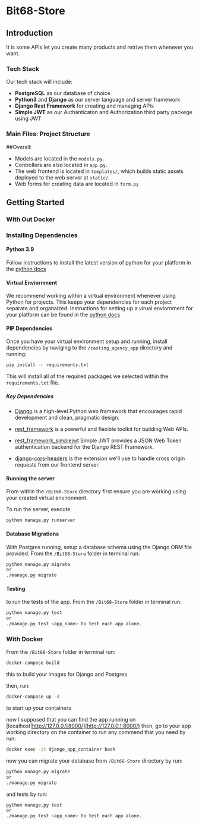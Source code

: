 # Bit68-Store

## Introduction
It is some APIs let you create many products and retrive them whenever you want.
 
 ### Tech Stack

Our tech stack will include:

* **PostgreSQL** as our database of choice
* **Python3** and **Django** as our server language and server framework
* **Django Rest Framework** for creating and managing APIs 
* **Simple JWT** as our Authanticaton and Authorization third party packege using JWT

### Main Files: Project Structure

  
##Overall:
* Models are located in the `models.py`.
* Controllers are also located in `app.py`.
* The web frontend is located in `templates/`, which builds static assets deployed to the web server at `static/`.
* Web forms for creating data are located in `form.py`

## Getting Started

### With Out Docker

### Installing Dependencies

#### Python 3.9

Follow instructions to install the latest version of python for your platform in the [python docs](https://docs.python.org/3/using/unix.html#getting-and-installing-the-latest-version-of-python)

#### Virtual Enviornment

We recommend working within a virtual environment whenever using Python for projects. This keeps your dependencies for each project separate and organaized. Instructions for setting up a virual enviornment for your platform can be found in the [python docs](https://packaging.python.org/guides/installing-using-pip-and-virtual-environments/)

#### PIP Dependencies

Once you have your virtual environment setup and running, install dependencies by naviging to the `/casting_agency_app` directory and running:

```bash
pip install -r requirements.txt
```

This will install all of the required packages we selected within the `requirements.txt` file.

##### Key Dependencies

- [Django](https://www.djangoproject.com/)  is a high-level Python web framework that encourages rapid development and clean, pragmatic design.

- [rest_framework](https://www.django-rest-framework.org/) is a powerful and flexible toolkit for building Web APIs.

- [rest_framework_simplejwt](https://django-rest-framework-simplejwt.readthedocs.io/en/latest/) Simple JWT provides a JSON Web Token authentication backend for the Django REST Framework.  
- [django-cors-headers](https://pypi.org/project/django-cors-headers/) is the extension we'll use to handle cross origin requests from our frontend server.


#### Running the server

From within the `/Bit68-Store` directory first ensure you are working using your created virtual environment.

To run the server, execute:

```bash
python manage.py runserver
```
 
#### Database Migrations
With Postgres running, setup a database schema using the Django ORM file provided. From the `/Bit68-Store` folder in terminal run:
```bash
python manage.py migrate
or
./manage.py migrate
```
#### Testing
to run the tests of the app. From the `/Bit68-Store` folder in terminal run: 

```bash
python manage.py test
or
./manage.py test <app_name> to test each app alone.
```

### With Docker  
From the `/Bit68-Store` folder in terminal run:
```bash
docker-compose build
```
this to build your images for Django and Postgres

then,
run:

```bash
docker-compose up -d
```
to start up your containers

now I supposed that you can find the app running on [localhost|http://127.0.0.1:8000/](http://127.0.0.1:8000/)
then, 
go to your app working directory on the container to run any commend that you need by run:

```bash
docker exec -it django_app_container bash
```
now you can migrate your database from `/Bit68-Store` directory by run:
```bash
python manage.py migrate
or
./manage.py migrate
```
and tests by run:
```bash
python manage.py test
or
./manage.py test <app_name> to test each app alone.
```
